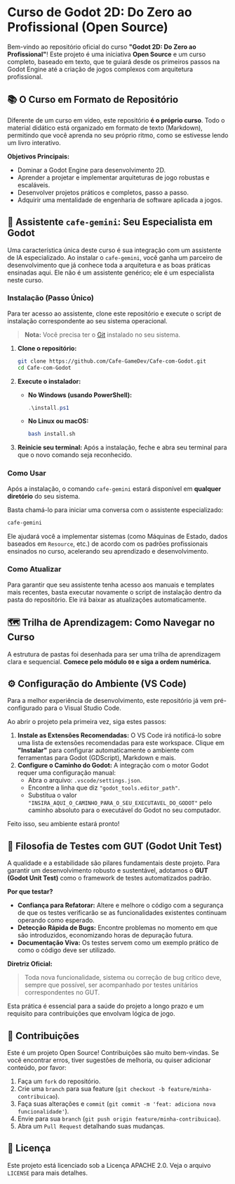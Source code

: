 # Curso de Godot 2D: Do Zero ao Profissional (Open Source)

Bem-vindo ao repositório oficial do curso **"Godot 2D: Do Zero ao Profissional"**! Este projeto é uma iniciativa **Open Source** e um curso completo, baseado em texto, que te guiará desde os primeiros passos na Godot Engine até a criação de jogos complexos com arquitetura profissional.

## 📚 O Curso em Formato de Repositório

Diferente de um curso em vídeo, este repositório **é o próprio curso**. Todo o material didático está organizado em formato de texto (Markdown), permitindo que você aprenda no seu próprio ritmo, como se estivesse lendo um livro interativo.

**Objetivos Principais:**
*   Dominar a Godot Engine para desenvolvimento 2D.
*   Aprender a projetar e implementar arquiteturas de jogo robustas e escaláveis.
*   Desenvolver projetos práticos e completos, passo a passo.
*   Adquirir uma mentalidade de engenharia de software aplicada a jogos.

## 🚀 Assistente `cafe-gemini`: Seu Especialista em Godot

Uma característica única deste curso é sua integração com um assistente de IA especializado. Ao instalar o `cafe-gemini`, você ganha um parceiro de desenvolvimento que já conhece toda a arquitetura e as boas práticas ensinadas aqui. Ele não é um assistente genérico; ele é um especialista neste curso.

### Instalação (Passo Único)

Para ter acesso ao assistente, clone este repositório e execute o script de instalação correspondente ao seu sistema operacional.

> **Nota:** Você precisa ter o [Git](https://git-scm.com/downloads) instalado no seu sistema.

1.  **Clone o repositório:**
    ```bash
    git clone https://github.com/Cafe-GameDev/Cafe-com-Godot.git
    cd Cafe-com-Godot
    ```

2.  **Execute o instalador:**

    *   **No Windows (usando PowerShell):**
        ```powershell
        .\install.ps1
        ```

    *   **No Linux ou macOS:**
        ```bash
        bash install.sh
        ```

3.  **Reinicie seu terminal:** Após a instalação, feche e abra seu terminal para que o novo comando seja reconhecido.

### Como Usar

Após a instalação, o comando `cafe-gemini` estará disponível em **qualquer diretório** do seu sistema.

Basta chamá-lo para iniciar uma conversa com o assistente especializado:
```bash
cafe-gemini
```

Ele ajudará você a implementar sistemas (como Máquinas de Estado, dados baseados em `Resource`, etc.) de acordo com os padrões profissionais ensinados no curso, acelerando seu aprendizado e desenvolvimento.

### Como Atualizar

Para garantir que seu assistente tenha acesso aos manuais e templates mais recentes, basta executar novamente o script de instalação dentro da pasta do repositório. Ele irá baixar as atualizações automaticamente.

## 🗺️ Trilha de Aprendizagem: Como Navegar no Curso

A estrutura de pastas foi desenhada para ser uma trilha de aprendizagem clara e sequencial. **Comece pelo módulo `00` e siga a ordem numérica.**

## ⚙️ Configuração do Ambiente (VS Code)

Para a melhor experiência de desenvolvimento, este repositório já vem pré-configurado para o Visual Studio Code.

Ao abrir o projeto pela primeira vez, siga estes passos:

1.  **Instale as Extensões Recomendadas:** O VS Code irá notificá-lo sobre uma lista de extensões recomendadas para este workspace. Clique em **"Instalar"** para configurar automaticamente o ambiente com ferramentas para Godot (GDScript), Markdown e mais.
2.  **Configure o Caminho do Godot:** A integração com o motor Godot requer uma configuração manual:
    *   Abra o arquivo: `.vscode/settings.json`.
    *   Encontre a linha que diz `"godot_tools.editor_path"`.
    *   Substitua o valor `"INSIRA_AQUI_O_CAMINHO_PARA_O_SEU_EXECUTAVEL_DO_GODOT"` pelo caminho absoluto para o executável do Godot no seu computador.

Feito isso, seu ambiente estará pronto!

## 🧪 Filosofia de Testes com GUT (Godot Unit Test)

A qualidade e a estabilidade são pilares fundamentais deste projeto. Para garantir um desenvolvimento robusto e sustentável, adotamos o **GUT (Godot Unit Test)** como o framework de testes automatizados padrão.

**Por que testar?**
*   **Confiança para Refatorar:** Altere e melhore o código com a segurança de que os testes verificarão se as funcionalidades existentes continuam operando como esperado.
*   **Detecção Rápida de Bugs:** Encontre problemas no momento em que são introduzidos, economizando horas de depuração futura.
*   **Documentação Viva:** Os testes servem como um exemplo prático de como o código deve ser utilizado.

**Diretriz Oficial:**
> Toda nova funcionalidade, sistema ou correção de bug crítico deve, sempre que possível, ser acompanhado por testes unitários correspondentes no GUT.

Esta prática é essencial para a saúde do projeto a longo prazo e um requisito para contribuições que envolvam lógica de jogo.

## 🤝 Contribuições

Este é um projeto Open Source! Contribuições são muito bem-vindas. Se você encontrar erros, tiver sugestões de melhoria, ou quiser adicionar conteúdo, por favor:

1.  Faça um `fork` do repositório.
2.  Crie uma `branch` para sua feature (`git checkout -b feature/minha-contribuicao`).
3.  Faça suas alterações e `commit` (`git commit -m 'feat: adiciona nova funcionalidade'`).
4.  Envie para sua `branch` (`git push origin feature/minha-contribuicao`).
5.  Abra um `Pull Request` detalhando suas mudanças.

## 📄 Licença

Este projeto está licenciado sob a Licença APACHE 2.0. Veja o arquivo `LICENSE` para mais detalhes.
